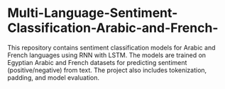 # Multi-Language-Sentiment-Classification-Arabic-and-French-
This repository contains sentiment classification models for Arabic and French languages using RNN with LSTM. The models are trained on Egyptian Arabic and French datasets for predicting sentiment (positive/negative) from text. The project also includes tokenization, padding, and model evaluation.
